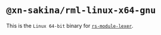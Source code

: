 # `@xn-sakina/rml-linux-x64-gnu`

This is the `Linux 64-bit` binary for [`rs-module-lexer`](https://github.com/fz6m/rs-module-lexer).
